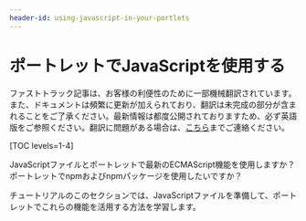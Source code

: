 ```yaml
---
header-id: using-javascript-in-your-portlets
---
```


# ポートレットでJavaScriptを使用する

<p class="alert alert-info"><span class="wysiwyg-color-blue120">ファストトラック記事は、お客様の利便性のために一部機械翻訳されています。また、ドキュメントは頻繁に更新が加えられており、翻訳は未完成の部分が含まれることをご了承ください。最新情報は都度公開されておりますため、必ず英語版をご参照ください。翻訳に問題がある場合は、<a href="mailto:support-content-jp@liferay.com">こちら</a>までご連絡ください。</span></p>

[TOC levels=1-4]

JavaScriptファイルとポートレットで最新のECMAScript機能を使用しますか？ ポートレットでnpmおよびnpmパッケージを使用したいですか？

チュートリアルのこのセクションでは、JavaScriptファイルを準備して、ポートレットでこれらの機能を活用する方法を学習します。
